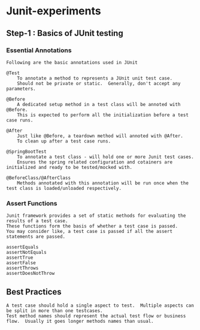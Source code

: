 # Junit-experiments

## Step-1 : Basics of JUnit testing

### Essential Annotations
    Following are the basic annotations used in JUnit
    
    @Test
        To annotate a method to represents a JUnit unit test case.
        Should not be private or static.  Generally, don't accept any parameters.

    @Before
        A dedicated setup method in a test class will be annoted with @Before.
        This is expected to perform all the initialization before a test case runs.

    @After
        Just like @Before, a teardown method will annoted with @After.
        To clean up after a test case runs.

    @SpringBootTest
        To annotate a test class - will hold one or more Junit test cases.
        Ensures the spring related configuration and cotainers are initialized and ready to be tested/mocked with.
    
    @BeforeClass/@AfterClass
        Methods annotated with this annotation will be run once when the test class is loaded/unloaded respectively.

### Assert Functions
    
    Junit framework provides a set of static methods for evaluating the results of a test case.
    These functions form the basis of whether a test case is passed.
    You may consider like, a test case is passed if all the assert statements are passed.
    
    assertEquals
    assertNotEquals
    assertTrue
    assertFalse
    assertThrows
    assertDoesNotThrow

## Best Practices
    
    A test case should hold a single aspect to test.  Multiple aspects can be split in more than one testcases. 
    Test method names should represent the actual test flow or business flow.  Usually it goes longer methods names than usual.
    
    